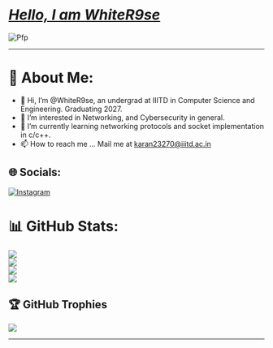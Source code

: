 


<!---
WhiteR9se/WhiteR9se is a ✨ special ✨ repository because its `README.md` (this file) appears on your GitHub profile.
You can click the Preview link to take a look at your changes.
--->

<H1><b><i><u> Hello, I am WhiteR9se  </u></i></b></H1>

![Pfp](https://avatars.githubusercontent.com/u/98538984?v=4)

***

# 💫 About Me:
- 👋 Hi, I’m @WhiteR9se, an undergrad at IIITD in Computer Science and Engineering. Graduating 2027.
- 👀 I’m interested in Networking, and Cybersecurity in general.
- 🌱 I’m currently learning networking protocols and socket implementation in c/c++.
- 📫 How to reach me ... Mail me at karan23270@iiitd.ac.in


## 🌐 Socials:  
[![Instagram](https://img.shields.io/badge/Instagram-%23E4405F.svg?logo=Instagram&logoColor=white)](https://instagram.com/yourstruly.karan)


# 📊 GitHub Stats:
![](https://github-readme-stats.vercel.app/api?username=WhiteR9se&theme=darcula&hide_border=false)<br/>
![](https://github-readme-streak-stats.herokuapp.com/?user=WhiteR9se&theme=darcula&hide_border=false)<br/>
![](https://github-readme-stats.vercel.app/api/top-langs/?username=WhiteR9se&theme=darcula&hide_border=false&include_all_commits=true&count_private=true)<br/>
![](https://github-readme-streak-stats.herokuapp.com/?username=WhiteR9se&theme=darcula&hide_border=false)<br/>


## 🏆 GitHub Trophies
![](https://github-profile-trophy.vercel.app/?username=WhiteR9se&theme=darkhub&no-frame=true&no-bg=false&margin-w=4)

---






